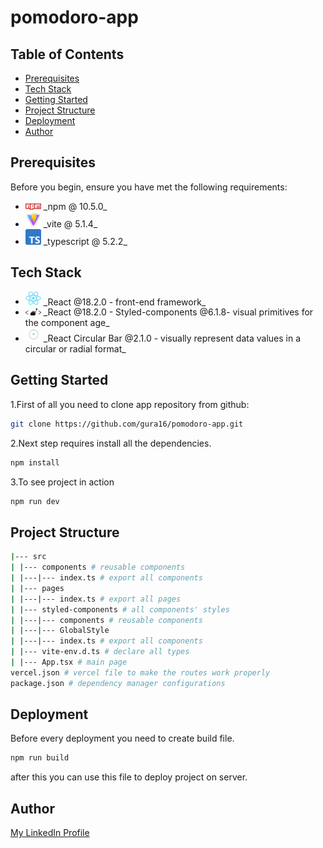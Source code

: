 # pomodoro-app

## Table of Contents

- [Prerequisites](#Prerequisites)
- [Tech Stack](#TechStack)
- [Getting Started](#GettingStarted)
- [Project Structure](#ProjectStructure)
- [Deployment](#Deployment)
- [Author](#Author)

## Prerequisites

Before you begin, ensure you have met the following requirements:

- <img src="./public/npm.png" width="25" style="top:8px" /> \_npm @ 10.5.0\_
- <img src="./public/vite.jpg" width="25" style="top:8px" /> \_vite @ 5.1.4\_
- <img src="./public/typescript.png" width="25" style="top:8px" /> \_typescript @ 5.2.2\_

## Tech Stack

- <img src="./public/react.png" width="25" style="top:8px" /> \_React @18.2.0 - front-end framework\_
- <img src="./public/styled-components.png" width="25" style="top:8px" /> \_React @18.2.0 - Styled-components @6.1.8- visual primitives for the component age\_
- <img src="./public/react-circular-progressbar.gif" width="25" style="top:8px" /> \_React Circular Bar @2.1.0 - visually represent data values in a circular or radial format\_

## Getting Started

1.First of all you need to clone app repository from github:

```bash
git clone https://github.com/gura16/pomodoro-app.git
```

2.Next step requires install all the dependencies.

```bash
npm install
```

3.To see project in action

```bash
npm run dev

```

## Project Structure
```bash
|--- src
| |--- components # reusable components
| |---|--- index.ts # export all components
| |--- pages
| |---|--- index.ts # export all pages
| |--- styled-components # all components' styles
| |---|--- components # reusable components
| |---|--- GlobalStyle
| |---|--- index.ts # export all components
| |--- vite-env.d.ts # declare all types
| |--- App.tsx # main page
vercel.json # vercel file to make the routes work properly
package.json # dependency manager configurations
```
## Deployment

Before every deployment you need to create build file.

```bash
npm run build

```

after this you can use this file to deploy project on server.

## Author

[My LinkedIn Profile](https://www.linkedin.com/in/gurami-kvakhadze-03b06a246/)
